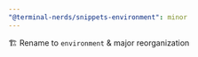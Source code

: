 ```yaml
---
"@terminal-nerds/snippets-environment": minor
---
```


🏗️ Rename to `environment` & major reorganization
